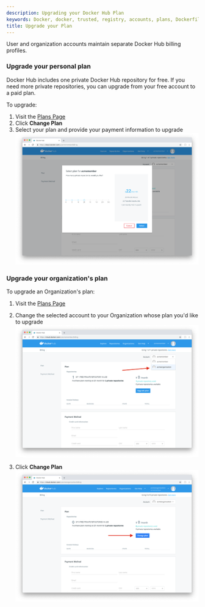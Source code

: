 ```yaml
---
description: Upgrading your Docker Hub Plan
keywords: Docker, docker, trusted, registry, accounts, plans, Dockerfile, Docker Hub, webhooks, docs, documentation
title: Upgrade your Plan
---
```


User and organization accounts maintain separate Docker Hub billing profiles.

### Upgrade your personal plan

Docker Hub includes one private Docker Hub repository for free. If you need
more private repositories, you can upgrade from your free account to a paid
plan.

To upgrade:
1. Visit the [Plans Page](https://hub.docker.com/account/billing-plans/)
2. Click **Change Plan**
3. Select your plan and provide your payment information to upgrade ![Upgrade Plan](images/index-upgrade-plan.png)

### Upgrade your organization's plan

To upgrade an Organization's plan:

1. Visit the [Plans Page](https://hub.docker.com/account/billing-plans/)
2. Change the selected account to your Organization whose plan you'd like to upgrade ![Change Account](images/upgrade-change-account.png)

3. Click **Change Plan** ![Change Plan](images/upgrade-change-plan.png)
